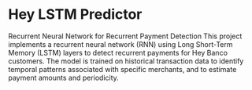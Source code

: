 # Hey LSTM Predictor
Recurrent Neural Network for Recurrent Payment Detection
This project implements a recurrent neural network (RNN) using Long Short-Term Memory (LSTM) layers to detect recurrent payments for Hey Banco customers. The model is trained on historical transaction data to identify temporal patterns associated with specific merchants, and to estimate payment amounts and periodicity.
